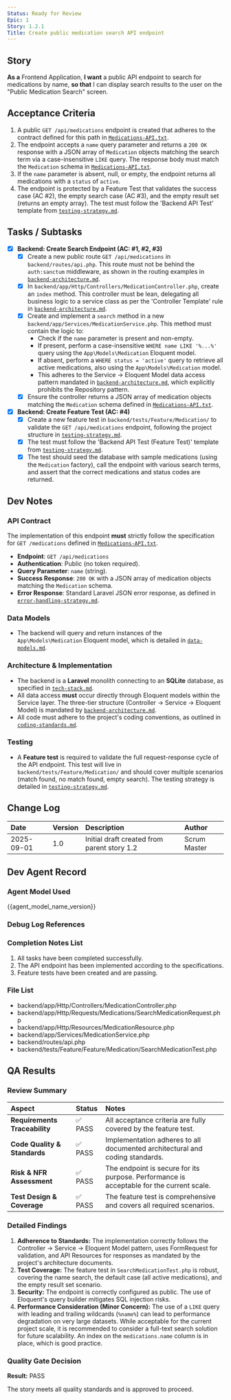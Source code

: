 ```yaml
---
Status: Ready for Review
Epic: 1
Story: 1.2.1
Title: Create public medication search API endpoint
---
```


## Story

**As a** Frontend Application,
**I want** a public API endpoint to search for medications by name,
**so that** I can display search results to the user on the "Public Medication Search" screen.

## Acceptance Criteria

1.  A public `GET /api/medications` endpoint is created that adheres to the contract defined for this path in [`Medications-API.txt`](../../docs/architecture/OpenAPI/Medications-API.txt).
2.  The endpoint accepts a `name` query parameter and returns a `200 OK` response with a JSON array of `Medication` objects matching the search term via a case-insensitive `LIKE` query. The response body must match the `Medication` schema in [`Medications-API.txt`](../../docs/architecture/OpenAPI/Medications-API.txt).
3.  If the `name` parameter is absent, null, or empty, the endpoint returns all medications with a `status` of `active`.
4.  The endpoint is protected by a Feature Test that validates the success case (AC #2), the empty search case (AC #3), and the empty result set (returns an empty array). The test must follow the 'Backend API Test' template from [`testing-strategy.md`](../../docs/architecture/testing-strategy.md).

## Tasks / Subtasks

- [x] **Backend: Create Search Endpoint (AC: #1, #2, #3)**
  - [x] Create a new public route `GET /api/medications` in `backend/routes/api.php`. This route must not be behind the `auth:sanctum` middleware, as shown in the routing examples in [`backend-architecture.md`](../../docs/architecture/backend-architecture.md).
  - [x] In `backend/app/Http/Controllers/MedicationController.php`, create an `index` method. This controller must be lean, delegating all business logic to a service class as per the 'Controller Template' rule in [`backend-architecture.md`](../../docs/architecture/backend-architecture.md).
  - [x] Create and implement a `search` method in a new `backend/app/Services/MedicationService.php`. This method must contain the logic to:
    - Check if the `name` parameter is present and non-empty.
    - If present, perform a case-insensitive `WHERE name LIKE '%...%'` query using the `App\Models\Medication` Eloquent model.
    - If absent, perform a `WHERE status = 'active'` query to retrieve all active medications, also using the `App\Models\Medication` model.
    - This adheres to the Service -> Eloquent Model data access pattern mandated in [`backend-architecture.md`](../../docs/architecture/backend-architecture.md), which explicitly prohibits the Repository pattern.
  - [x] Ensure the controller returns a JSON array of medication objects matching the `Medication` schema defined in [`Medications-API.txt`](../../docs/architecture/OpenAPI/Medications-API.txt).
- [x] **Backend: Create Feature Test (AC: #4)**
  - [x] Create a new feature test in `backend/tests/Feature/Medication/` to validate the `GET /api/medications` endpoint, following the project structure in [`testing-strategy.md`](../../docs/architecture/testing-strategy.md).
  - [x] The test must follow the 'Backend API Test (Feature Test)' template from [`testing-strategy.md`](../../docs/architecture/testing-strategy.md).
  - [x] The test should seed the database with sample medications (using the `Medication` factory), call the endpoint with various search terms, and assert that the correct medications and status codes are returned.

## Dev Notes

### API Contract
The implementation of this endpoint **must** strictly follow the specification for `GET /medications` defined in [`Medications-API.txt`](../../docs/architecture/OpenAPI/Medications-API.txt).
- **Endpoint**: `GET /api/medications`
- **Authentication**: Public (no token required).
- **Query Parameter**: `name` (string).
- **Success Response**: `200 OK` with a JSON array of medication objects matching the `Medication` schema.
- **Error Response**: Standard Laravel JSON error response, as defined in [`error-handling-strategy.md`](../../docs/architecture/error-handling-strategy.md).

### Data Models
- The backend will query and return instances of the `App\Models\Medication` Eloquent model, which is detailed in [`data-models.md`](../../data-models.md).

### Architecture & Implementation
- The backend is a **Laravel** monolith connecting to an **SQLite** database, as specified in [`tech-stack.md`](../../docs/architecture/tech-stack.md).
- All data access **must** occur directly through Eloquent models within the Service layer. The three-tier structure (Controller -> Service -> Eloquent Model) is mandated by [`backend-architecture.md`](../../docs/architecture/backend-architecture.md).
- All code must adhere to the project's coding conventions, as outlined in [`coding-standards.md`](../../docs/architecture/coding-standards.md).

### Testing
- A **Feature test** is required to validate the full request-response cycle of the API endpoint. This test will live in `backend/tests/Feature/Medication/` and should cover multiple scenarios (match found, no match found, empty search). The testing strategy is detailed in [`testing-strategy.md`](../../docs/architecture/testing-strategy.md).

## Change Log

| Date | Version | Description | Author |
| :--- | :--- | :--- | :--- |
| 2025-09-01 | 1.0 | Initial draft created from parent story 1.2 | Scrum Master |

## Dev Agent Record

### Agent Model Used

{{agent_model_name_version}}

### Debug Log References

### Completion Notes List

1. All tasks have been completed successfully.
2. The API endpoint has been implemented according to the specifications.
3. Feature tests have been created and are passing.

### File List

- backend/app/Http/Controllers/MedicationController.php
- backend/app/Http/Requests/Medications/SearchMedicationRequest.php
- backend/app/Http/Resources/MedicationResource.php
- backend/app/Services/MedicationService.php
- backend/routes/api.php
- backend/tests/Feature/Feature/Medication/SearchMedicationTest.php

## QA Results

### Review Summary

| Aspect | Status | Notes |
| :--- | :--- | :--- |
| **Requirements Traceability** | ✅ PASS | All acceptance criteria are fully covered by the feature test. |
| **Code Quality & Standards** | ✅ PASS | Implementation adheres to all documented architectural and coding standards. |
| **Risk & NFR Assessment** | ✅ PASS | The endpoint is secure for its purpose. Performance is acceptable for the current scale. |
| **Test Design & Coverage** | ✅ PASS | The feature test is comprehensive and covers all required scenarios. |

### Detailed Findings

1.  **Adherence to Standards:** The implementation correctly follows the Controller -> Service -> Eloquent Model pattern, uses FormRequest for validation, and API Resources for responses as mandated by the project's architecture documents.
2.  **Test Coverage:** The feature test in `SearchMedicationTest.php` is robust, covering the name search, the default case (all active medications), and the empty result set scenario.
3.  **Security:** The endpoint is correctly configured as public. The use of Eloquent's query builder mitigates SQL injection risks.
4.  **Performance Consideration (Minor Concern):** The use of a `LIKE` query with leading and trailing wildcards (`%name%`) can lead to performance degradation on very large datasets. While acceptable for the current project scale, it is recommended to consider a full-text search solution for future scalability. An index on the `medications.name` column is in place, which is good practice.

### Quality Gate Decision

**Result:** PASS

The story meets all quality standards and is approved to proceed.